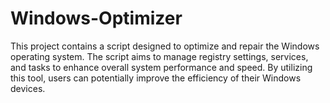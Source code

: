# Windows-Optimizer
This project contains a script designed to optimize and repair the Windows operating system. The script aims to manage registry settings, services, and tasks to enhance overall system performance and speed. By utilizing this tool, users can potentially improve the efficiency of their Windows devices.
